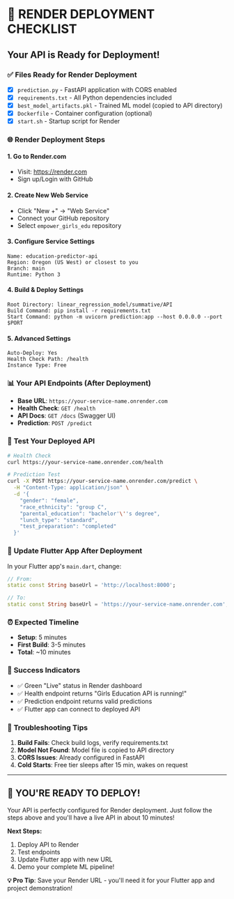 # 🚀 RENDER DEPLOYMENT CHECKLIST
## Your API is Ready for Deployment!

### ✅ **Files Ready for Render Deployment**
- [x] `prediction.py` - FastAPI application with CORS enabled
- [x] `requirements.txt` - All Python dependencies included
- [x] `best_model_artifacts.pkl` - Trained ML model (copied to API directory)
- [x] `Dockerfile` - Container configuration (optional)
- [x] `start.sh` - Startup script for Render

### 🌐 **Render Deployment Steps**

#### **1. Go to Render.com**
- Visit: https://render.com
- Sign up/Login with GitHub

#### **2. Create New Web Service**
- Click "New +" → "Web Service"
- Connect your GitHub repository
- Select `empower_girls_edu` repository

#### **3. Configure Service Settings**
```
Name: education-predictor-api
Region: Oregon (US West) or closest to you
Branch: main
Runtime: Python 3
```

#### **4. Build & Deploy Settings**
```
Root Directory: linear_regression_model/summative/API
Build Command: pip install -r requirements.txt
Start Command: python -m uvicorn prediction:app --host 0.0.0.0 --port $PORT
```

#### **5. Advanced Settings**
```
Auto-Deploy: Yes
Health Check Path: /health
Instance Type: Free
```

### 📊 **Your API Endpoints (After Deployment)**
- **Base URL**: `https://your-service-name.onrender.com`
- **Health Check**: `GET /health`
- **API Docs**: `GET /docs` (Swagger UI)
- **Prediction**: `POST /predict`

### 🧪 **Test Your Deployed API**
```bash
# Health Check
curl https://your-service-name.onrender.com/health

# Prediction Test
curl -X POST https://your-service-name.onrender.com/predict \
  -H "Content-Type: application/json" \
  -d '{
    "gender": "female",
    "race_ethnicity": "group C", 
    "parental_education": "bachelor'\''s degree",
    "lunch_type": "standard",
    "test_preparation": "completed"
  }'
```

### 📱 **Update Flutter App After Deployment**
In your Flutter app's `main.dart`, change:
```dart
// From:
static const String baseUrl = 'http://localhost:8000';

// To:
static const String baseUrl = 'https://your-service-name.onrender.com';
```

### ⏰ **Expected Timeline**
- **Setup**: 5 minutes
- **First Build**: 3-5 minutes  
- **Total**: ~10 minutes

### 🎯 **Success Indicators**
- ✅ Green "Live" status in Render dashboard
- ✅ Health endpoint returns "Girls Education API is running!"
- ✅ Prediction endpoint returns valid predictions
- ✅ Flutter app can connect to deployed API

### 🔧 **Troubleshooting Tips**
1. **Build Fails**: Check build logs, verify requirements.txt
2. **Model Not Found**: Model file is copied to API directory
3. **CORS Issues**: Already configured in FastAPI
4. **Cold Starts**: Free tier sleeps after 15 min, wakes on request

---

## 🎉 **YOU'RE READY TO DEPLOY!**

Your API is perfectly configured for Render deployment. Just follow the steps above and you'll have a live API in about 10 minutes!

**Next Steps:**
1. Deploy API to Render
2. Test endpoints 
3. Update Flutter app with new URL
4. Demo your complete ML pipeline!

**💡 Pro Tip**: Save your Render URL - you'll need it for your Flutter app and project demonstration!
